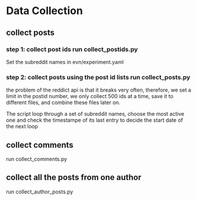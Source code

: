 # Data Collection

## collect posts

### step 1: collect post ids run collect_postids.py 
Set the subreddit names in evn/experiment.yaml

### step 2: collect posts using the post id lists run collect_posts.py

the problem of the reddict api is that it breaks very often, therefore, we set a limit in the postid number, we only collect 500 ids at a time, save it to different files, and combine these files later on.

The script loop through a set of subreddit names, choose the most active one and check the timestampe of its last entry to decide the start date of the next loop

## collect comments

run collect_comments.py


## collect all the posts from one author

run collect_author_posts.py